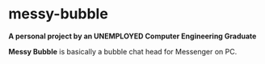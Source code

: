 # messy-bubble
**A personal project by an UNEMPLOYED Computer Engineering Graduate**

**Messy Bubble** is basically a bubble chat head for Messenger on PC.


